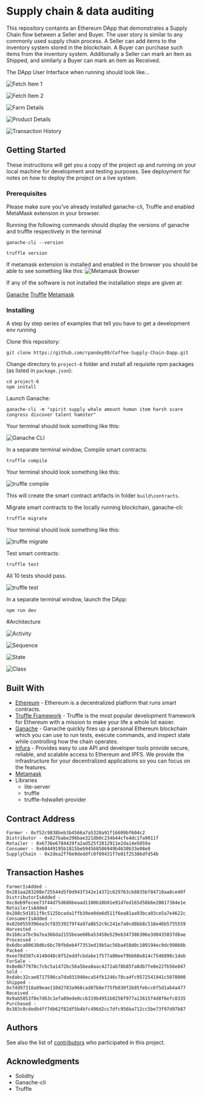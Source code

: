 # Supply chain & data auditing

This repository containts an Ethereum DApp that demonstrates a Supply Chain flow between a Seller and Buyer. The user story is similar to any commonly used supply chain process. A Seller can add items to the inventory system stored in the blockchain. A Buyer can purchase such items from the inventory system. Additionally a Seller can mark an item as Shipped, and similarly a Buyer can mark an item as Received.

The DApp User Interface when running should look like...

![Fetch Item 1](images/ftc_product_overview_1.png)

![Fetch Item 2](images/ftc_product_overview_2.png)

![Farm Details](images/ftc_farm_details.png)

![Product Details](images/ftc_product_details.png)

![Transaction History](images/ftc_transaction_history.png)


## Getting Started

These instructions will get you a copy of the project up and running on your local machine for development and testing purposes. See deployment for notes on how to deploy the project on a live system.

### Prerequisites

Please make sure you've already installed ganache-cli, Truffle and enabled MetaMask extension in your browser.

Running the following commands should display the versions of ganache and truffle respectively in the terminal

```
ganache-cli --version
```

```
truffle version
```

If metamask extension is installed and enabled in the browser you should be able to see something like this:
![Metamask Browser](images/Metamask_Browser.png)

If any of the software is not installed the installation steps are given at:

[Ganache](https://github.com/trufflesuite/ganache-cli/blob/master/README.md)
[Truffle](https://truffleframework.com/docs/truffle/getting-started/installation)
[Metamask](https://metamask.io/)

### Installing

A step by step series of examples that tell you have to get a development env running

Clone this repository:

```
git clone https://github.com/rpandey89/Coffee-Supply-Chain-Dapp.git
```

Change directory to ```project-6``` folder and install all requisite npm packages (as listed in ```package.json```):

```
cd project-6
npm install
```

Launch Ganache:

```
ganache-cli -m "spirit supply whale amount human item harsh scare congress discover talent hamster"
```

Your terminal should look something like this:

![Ganache CLI](images/ganache-cli.png)

In a separate terminal window, Compile smart contracts:

```
truffle compile
```

Your terminal should look something like this:

![truffle compile](images/truffle_compile.png)

This will create the smart contract artifacts in folder ```build\contracts```.

Migrate smart contracts to the locally running blockchain, ganache-cli:

```
truffle migrate
```

Your terminal should look something like this:

![truffle migrate](images/truffle_migrate_development.png)

Test smart contracts:

```
truffle test
```

All 10 tests should pass.

![truffle test](images/truffle_test.png)

In a separate terminal window, launch the DApp:

```
npm run dev
```

#Architecture

![Activity](images/Coffee-Supply-Chain-Activity.jpg)

![Sequence](images/Coffee-Supply-Chain-Sequence.jpg)

![State](images/Coffee-Supply-Chain-State.jpg)

![Class](images/Coffee-Supply-Chain-Class.jpg)

## Built With

* [Ethereum](https://www.ethereum.org/) - Ethereum is a decentralized platform that runs smart contracts.
* [Truffle Framework](http://truffleframework.com/) - Truffle is the most popular development framework for Ethereum with a mission to make your life a whole lot easier.
* [Ganache](https://truffleframework.com/ganache) - Ganache quickly fires up a personal Ethereum blockchain which you can use to run tests, execute commands, and inspect state while controlling how the chain operates.
* [Infura](https://infura.io/) - Provides easy to use API and developer tools provide secure, reliable, and scalable access to Ethereum and IPFS. We provide the infrastructure for your decentralized applications so you can focus on the features.
* [Metamask](https://metamask.io/)
* Libraries
  * lite-server
  * truffle
  * truffle-hdwallet-provider

## Contract Address

```
Farmer - 0xf52c9838beb3b4566a7a5328a91f16609bf604c2
Distributor - 0x827babe296bae321db0c234b44cfe4dc1fa9011f
Retailer - 0x6736e6784429fa2ad525f2812911e2da14e5059a
Consumer - 0x68449195b1815beb94568586949b4630b33e08e0
SupplyChain - 0x2dea2ff6e9deddfc0f09431f7e01f25386dfd54b
```

## Transaction Hashes

```
FarmerIsAdded - 0x281aa283208e725544d5f0d943f342e14372c629763cb8835bf84710aa8ce40f
DistributorIsAdded - 0xc8eb9fecee73f44d75d686beaad1100b10b91e91d7ed165d58b6e20017364e1e
RetailerIsAdded - 0x288c5d1811f0c5125bcada1ffb39ee0de6d511f6ea81aa93bca03ce5a7e4622c
ConsumerIsAdded - 0x02b0559396ea3cf83539279f4a97a8652c9c241e7a0cd8bb8c518e46b5755559
Harvested - 0x1b6ca7bc9a7ea366da2155beae60ba53458e529eb347386306e3d0435037d6ae
Processed - 0x6dbca00638d6c6bc70fb8eb4f7353ed19b5ac56ba458d0c109194ec9dc99860b
Packed - 0xee78d307c4140d48c8f52eddfcbdabe1f577a80ee79bb68e814c7546898c1deb
ForSale - 0x8e8b77978c7cbc5a1472bc56a5bea8aac4272ab78b85fa8db7fe8e22fb56e047
Sold - 0xdabc32cae8717596ca7da031946eca54fb1246c78ca4fc9572541941c5078000
Shipped - 0x7dd97318a89eae110d2783a968cad07b8e775fb030f2b85febcc6f5d1ab4a477
Received - 0x9ab5853f8e7d63c1efa89ede0cc6319b4951b0256f977a13615f4d8f6efc8335
Purchased - 0x383c0cdedb4ff7db62f82df5b4bfc496d2cc7dfc956ba712cc5be73f97d97b87
```


## Authors

See also the list of [contributors](https://github.com/rpandey89/Coffee-Supply-Chain-Dapp/contributors.md) who participated in this project.

## Acknowledgments

* Solidity
* Ganache-cli
* Truffle